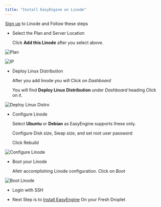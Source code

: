 ```yaml
---
title: "Install EasyEngine on Linode"
---
```

[Sign up](http://rt.cx/digitalocean) to Linode and Follow these steps

- Select the Plan and Server Location

    Click **Add this Linode** after you select above.

 ![Plan](https://rtcamp.com/wp-content/uploads/2014/09/linode-1.png)

![IP](https://rtcamp.com/wp-content/uploads/2014/09/Linode-2.png)

- Deploy Linux Distribution

    After you add linode you will Click on *Dashboard*

    You will find **Deploy Linux Distribution** under *Dashboard* heading
    Click on it.

![Deploy Linux Distro](https://rtcamp.com/wp-content/uploads/2014/09/Linode-3.png)

- Configure Linode

    Select **Ubuntu** or **Debian** as EasyEngine supports these only.

    Configure Disk size, Swap size, and set root user password

    Click Rebuild

![Configure Linode](https://rtcamp.com/wp-content/uploads/2014/09/Linode-4.png)

- Boot your Linode

    Afetr accomplishing Linode configuration. Click on *Boot*

![Boot Linode](https://rtcamp.com/wp-content/uploads/2014/09/Linode-5.png)

- Login with SSH

- Next Step is to [Install EasyEngine](/easyengine/#QuickSetup) On your Fresh Droplet
